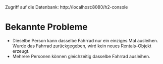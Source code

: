 Zugriff auf die Datenbank: http://localhost:8080/h2-console

# Bekannte Probleme

* Dieselbe Person kann dasselbe Fahrrad nur ein einziges Mal ausleihen. Wurde das Fahrrad 
  zurückgegeben, wird kein neues Rentals-Objekt erzeugt.
* Mehrere Personen können gleichzeitig dasselbe Fahrrad ausleihen. 